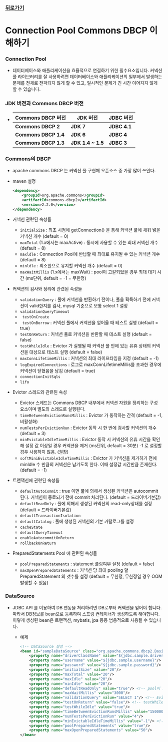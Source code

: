 ### [뒤로가기]( https://yunjae830.github.io/-Clearance/file/Connection_Pool )



# Connection Pool Commons DBCP 이해하기

### Connection Pool

- 데이터베이스와 애플리케이션을 효율적으로 연결하기 위한 필수요소입니다. 커넥션 풀 라이브러리를 잘 사용하려면 데이터베이스와 애플리케이션의 일부에서 발생하는 문제를 전체로 전파되지 않게 할 수 있고, 일시적인 문제가 긴 시간 이어지지 않게 할 수 있습니다. 



### JDK 버전과 Commons DBCP 버전

- | Commons DBCP 버전    | JDK 버전          | JDBC 버전    |
  | -------------------- | ----------------- | ------------ |
  | **Commons DBCP 2**   | **JDK 7**         | **JDBC 4.1** |
  | **Commons DBCP 1.4** | **JDK 6**         | **JDBC 4**   |
  | **Commons DBCP 1.3** | **JDK 1.4 ~ 1.5** | **JDBC 3**   |

  

### Commons의 DBCP

- apache commons DBCP 는 커넥션 풀 구현체 오픈소스 중 가장 많이 쓰인다.

- maven 설정

  ```xml
  <dependency> 
      <groupId>org.apache.commons</groupId> 
      <artifactId>commons-dbcp2</artifactId> 
      <version>2.2.0</version> 
  </dependency>
  ```

- 커넥션 관련된 속성들

  - `initialSize` : 최초 시점에 getConnection() 을 통해 커넥션 풀에 채워 넣을 커넥션 개수 (default = 0)
  - `maxTotal` (1.x에서는 maxActive) : 동시에 사용할 수 있는 최대 커넥션 개수 (default = 8)
  - `maxldle` : Connection Pool에 반납할 때 최대로 유지될 수 있는 커넥션 개수 (default = 8)
  - `minldle` : 최소한으로 유지할 커넥션 개수 (default = 0)
  - `maxWaitMillis` (1.x에서는 maxWait) : pool이 고갈되었을 경우 최대 대기 시간 (ms단위, default = -1 = 무한정)

- 커넥션의 검사와 정리에 관련된 속성들

  - `validationQuery` : 풀에 커넥션을 반환하기 전이나, 풀을 획득하기 전에 커넥션이 valid한지를 검사, mysql 기준으로 보통 select 1 설정
  - ` validationQueryTimeout `
  - ` testOnCreate`
  - ` testOnBorrow` :  커넥션 풀에서 커넥션을 얻어올 때 테스트 실행 (default = true)
  - `testOnReturn` :  커넥션 풀로 커넥션을 반환할 때 테스트 실행 (default = false)
  - `testWhileIdle` : Evictor 가 실행될 때 커넥션 풀 안에 있는 유휴 상태의 커넥션을 대상으로 테스트 실행 (default = false)
  - `maxConnLifetimeMillis` :  커넥션의 최대 라이프타임을 지정 (default = -1)
  - `logExpiredConnections` :  로그로 maxConnLifetimeMillis를 초과한 경우에 커넥션이 닫혔음을 남김 (default = true)
  - `connectionInitSqls`
  - `lifo`

- Evictor 스레드와 관련된 속성

  - Evictor 스레드는 Commons DBCP 내부에서 커넥션 자원을 정리하는 구성 요소이며 별도의 스레드로 실행된다.
  - `timeBetweenEvictionRunsMillis` : Evictor 가 동작하는 간격 (default = -1, 비활성화)
  - `numTestsPerEvictionRun` : Evictor 동작 시 한 번에 검사할 커넥션의 개수 (default = 3)
  - `minEvictableIdleTimeMillis` : Evictor 동작 시 커넥션의 유휴 시간을 확인해 설정 값 이상일 경우 커넥션을 제거 (ms단위, default = 30분) -1 로 설정할 경우 사용하지 않음. (권장)
  - `softMiniEvictableIdleTimeMillis` : Evictor 가 커넥션을 제거하기 전에 minIdle 수 만큼의 커넥션은 남기도록 한다. 이때 설정값 시간만큼 존재한다. (default = -1)

- 트랜잭션에 관련된 속성들

  - `defaultAutoCommit` : true 이면 풀에 의해서 생성된 커넥션은 autocommit 된다. 커넥션이 종료되기 전에 commit 처리된다. (default = 드라이버기본값)
  - `defaultReadOnly` : 풀에 의해서 생성된 커넥션의 read-only상태를 설정 (default = 드라이버기본값)
  - `defaultTransactionIsolation`
  - `defaultCatalog` : 풀에 생성된 커넥션의 기본 카탈로그를 설정
  - `cacheState`
  - `defaultQueryTimeout`
  - `enableAutocommitOnReturn`
  - `rollbackOnReturn`

- PreparedStatements Pool 에 관련된 속성들

  - `poolPreparedStatements` : statement 풀링여부 설정 (default = false)
  - `maxOpenPreparedStatements` : 커넥션 당 최대 pooling 할 PreparedStatement 의 갯수를 설정 (default = 무한정, 무한정일 경우 OOM 발생할 수 있음)



### DataSource

- JDBC API 를 이용하여 DB 연동을 처리하려면 DB로부터 커넥션을 얻어야 합니다. 따라서 DB정보를 bean으로 등록하여 스프링 컨테이너가 생성하도록 해야합니다. 이렇게 생성된 bean은 트랜잭션, mybatis, jpa 등등 범용적으로 사용될 수 있습니다.

  - 예제

    ```xml
    <!-- DataSource 설정 --> 
    <bean id="sampleDataSource" class="org.apache.commons.dbcp2.BasicDataSource" destroy-method="close"> 
        <property name="driverClassName" value="${jdbc.sample.driverClassName}"/> <property name="url" value="${jdbc.sample.url}${jdbc.sample.connectionProperties}"/> 
        <property name="username" value="${jdbc.sample.username}"/> 
        <property name="password" value="${jdbc.sample.password}"/> <!-- 4개의 설정은 동일하게 설정하는 것이 예외 케이스를 줄일 수 있음 --> 
        <property name="initialSize" value="20"/> 
        <property name="maxTotal" value="20"/> 
        <property name="maxIdle" value="20"/> 
        <property name="minIdle" value="20"/> 
        <property name="defaultReadOnly" value="true"/> <!-- pool이 고갈되었을 경우 최대 대기 타임 ms --> 
        <property name="maxWaitMillis" value="3000"/> 
        <property name="validationQuery" value="SELECT 1"/> <!-- Evictor 설정 --> 		<property name="testOnBorrow" value="false"/> 
        <property name="testOnReturn" value="false"/> <!-- testWhileIdle 설정. 150초마다 4개의 connection 꺼내 validation query를 날려 확인 --> 
        <property name="testWhileIdle" value="true"/> 
        <property name="timeBetweenEvictionRunsMillis" value="150000"/> 
        <property name="numTestsPerEvictionRun" value="4"/> 
        <property name="minEvictableIdleTimeMillis" value="-1"/> <!-- preparedStatement 풀링 여부 --> 
        <property name="poolPreparedStatements" value="true"/> 
        <property name="maxOpenPreparedStatements" value="50"/> 
    </bean>
    ```

    

  